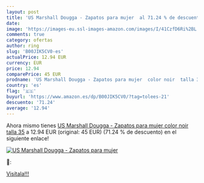 ```yaml
---
layout: post
title: 'US Marshall Dougga - Zapatos para mujer  al 71.24 % de descuento'
date: 
image: 'https://images-eu.ssl-images-amazon.com/images/I/41CzfD6Ri%2BL._SL200_.jpg'
comments: true
category: ofertas
author: ring
slug: 'B00JIK5CV0-es'
actualPrice: 12.94 EUR
currency: EUR
price: 12.94
comparePrice: 45 EUR
prodname: 'US Marshall Dougga - Zapatos para mujer  color noir  talla 35'
country: 'es'
flag: '🇪🇸'
buyurl: 'https://www.amazon.es/dp/B00JIK5CV0/?tag=tolees-21'
descuento: '71.24'
average: '12.94'
---
```


Ahora mismo tienes [US Marshall Dougga - Zapatos para mujer  color noir  talla 35](https://www.amazon.es/dp/B00JIK5CV0/?tag=tolees-21) a 12.94 EUR (original: 45 EUR) (71.24 %  de descuento) en el siguiente enlace!

[![US Marshall Dougga - Zapatos para mujer ](https://images-eu.ssl-images-amazon.com/images/I/41CzfD6Ri%2BL._SL200_.jpg)](https://www.amazon.es/dp/B00JIK5CV0/?tag=tolees-21)

🔎:


[Visítala!!!](https://www.amazon.es/dp/B00JIK5CV0/?tag=tolees-21)
